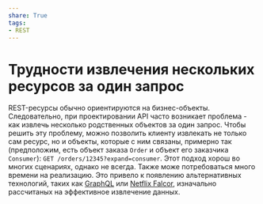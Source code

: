 ```yaml
---
share: True
tags: 
- REST
---
```

# Трудности извлечения нескольких ресурсов за один запрос
REST-ресурсы обычно ориентируются на бизнес-объекты. Следовательно, при проектировании API часто возникает проблема - как извлечь несколько родственных объектов за один запрос.
Чтобы решить эту проблему, можно позволить клиенту извлекать не только сам ресурс, но и объекты, которые с ним связаны, примерно так (предположим, есть объект заказа `Order` и объект его заказчика `Consumer`): `GET /orders/12345?expand=consumer`. Этот подход хорош во многих сценариях, однако не всегда. Также може потребоваться много времени на реализацию. Это привело к появлению альтернативных технологий, таких как [GraphQL](https://graphql.org/) или [Netflix Falcor](https://netflix.github.io/falcor/), изначально рассчитаных на эффективное извлечение данных.